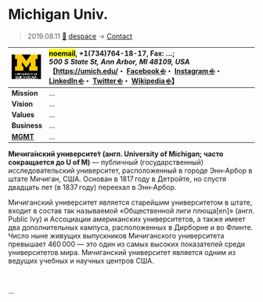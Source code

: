 # Michigan Univ.
> 2019.08.11 [🚀](../../index/index.md) [despace](../index.md) → [Contact](../contact.md)

|[![](../f/contact/m/michigan_univ_logo1_thumb.webp)](../f/contact/m/michigan_univ_logo1.webp)|<mark>noemail</mark>, +1(734)764-18-17, Fax: …;<br> *500 S State St, Ann Arbor, MI 48109, USA*<br> 【<https://umich.edu/>・ [Facebook ⎆](https://www.facebook.com/universityofmichigan)・ [Instagram ⎆](https://www.instagram.com/uofmichigan)・ [LinkedIn ⎆](https://www.linkedin.com/edu/school?:trk=edu-ca-head-title&id=18633)・ [Twitter ⎆](https://twitter.com/umich)・ [Wikipedia ⎆](https://en.wikipedia.org/wiki/University_of_Michigan)】|
|:--|:--|
|**Mission**|…|
|**Vision**|…|
|**Values**|…|
|**Business**|…|
|**[MGMT](../mgmt.md)**|…|

**Мичига́нский университе́т (англ. University of Michigan; часто сокращается до U of M)** — публичный (государственный) исследовательский университет, расположенный в городе Энн‑Арбор в штате Мичиган, США. Основан в 1817 году в Детройте, но спустя двадцать лет (в 1837 году) переехал в Энн‑Арбор.

Мичиганский университет является старейшим университетом в штате, входит в состав так называемой «Общественной лиги плюща[en]» (англ. Public Ivy) и Ассоциации американских университетов, а также имеет два дополнительных кампуса, расположенных в Дирборне и во Флинте. Число ныне живущих выпускников Мичиганского университета превышает 460 000 — это один из самых высоких показателей среди университетов мира. Мичиганский университет является одним из ведущих учебных и научных центров США.

<p style="page-break-after:always"> </p>

…


